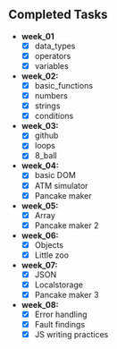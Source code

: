 ## Completed Tasks

- **week_01**
  - [x] data_types
  - [x] operators
  - [x] variables
- **week_02:**
  - [x] basic_functions
  - [x] numbers
  - [x] strings
  - [x] conditions
- **week_03:**
  - [x] github
  - [x] loops
  - [x] 8_ball
- **week_04:**
  - [x] basic DOM
  - [x] ATM simulator
  - [x] Pancake maker
- **week_05:**
  - [x] Array
  - [x] Pancake maker 2
- **week_06:**
  - [x] Objects
  - [x] Little zoo

- **week_07:**
  - [x] JSON
  - [x] Localstorage
  - [x] Pancake maker 3

- **week_08:**
  - [x] Error handling
  - [x] Fault findings
  - [x] JS writing practices